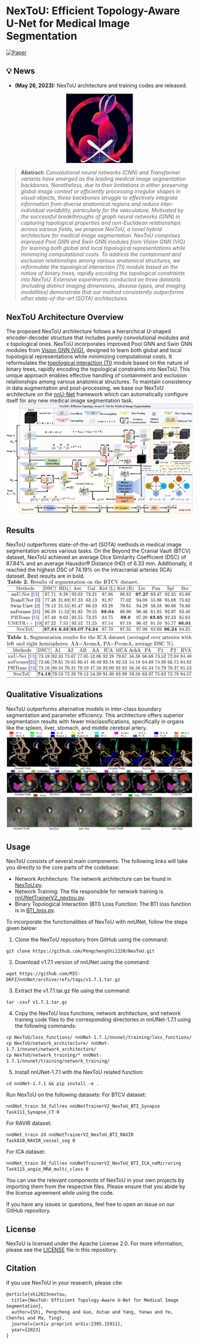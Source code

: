 # NexToU: Efficient Topology-Aware U-Net for Medical Image Segmentation
[![Paper](https://img.shields.io/badge/arXiv-Paper-<COLOR>.svg)](https://arxiv.org/abs/2305.15911)

## :bulb: News
* **(May 26, 2023):** NexToU architecture and training codes are released.

<p align="center">
  <img src="assets/NexToU.png" alt="NexToU" width="180"/>
</p>

> **Abstract:** *Convolutional neural networks (CNN) and Transformer variants have emerged as the leading medical image segmentation backbones. Nonetheless, due to their limitations in either preserving global image context or efficiently processing irregular shapes in visual objects, these backbones struggle to effectively integrate information from diverse anatomical regions and reduce inter-individual variability, particularly for the vasculature. Motivated by the successful breakthroughs of graph neural networks (GNN) in capturing topological properties and non-Euclidean relationships across various fields, we propose NexToU, a novel hybrid architecture for medical image segmentation. NexToU comprises improved Pool GNN and Swin GNN modules from Vision GNN (ViG) for learning both global and local topological representations while minimizing computational costs. To address the containment and exclusion relationships among various anatomical structures, we reformulate the topological interaction (TI) module based on the nature of binary trees, rapidly encoding the topological constraints into NexToU. Extensive experiments conducted on three datasets (including distinct imaging dimensions, disease types, and imaging modalities) demonstrate that our method consistently outperforms other state-of-the-art (SOTA) architectures.* 

## NexToU Architecture Overview

The proposed NexToU architecture follows a hierarchical U-shaped encoder-decoder structure that includes purely convolutional modules and x topological ones. NexToU incorporates improved Pool GNN and Swin GNN modules from [Vision GNN (ViG)](https://github.com/huawei-noah/Efficient-AI-Backbones/tree/master/vig_pytorch), designed to learn both global and local topological representations while minimizing computational costs. It reformulates the [topological interaction (TI)](https://github.com/TopoXLab/TopoInteraction) module based on the nature of binary trees, rapidly encoding the topological constraints into NexToU. This unique approach enables effective handling of containment and exclusion relationships among various anatomical structures. To maintain consistency in data augmentation and post-processing, we base our NexToU architecture on the [nnU-Net](https://github.com/MIC-DKFZ/nnUNet/tree/nnunetv1) framework which can automatically configure itself for any new medical image segmentation task.
![NexToU Architecture](/assets/NexToU_architecture.jpg)

## Results

NexToU outperforms state-of-the-art (SOTA) methods in medical image segmentation across various tasks. On the Beyond the Cranial Vault (BTCV) dataset, NexToU achieved an average Dice Similarity Coefficient (DSC) of 87.84% and an average Hausdorff Distance (HD) of 6.33 mm. Additionally, it reached the highest DSC of 74.19% on the intracranial arteries (ICA) dataset. Best results are in bold.
![BTCV_results](/assets/BTCV_results.jpg)
![ICA_results](/assets/ICA_results.jpg)

## Qualitative Visualizations

NexToU outperforms alternative models in inter-class boundary segmentation and parameter efficiency. This architecture offers superior segmentation results with fewer misclassifications, specifically in organs like the spleen, liver, stomach, and middle cerebral artery.
![qualitative_visualizations](/assets/qualitative_visualizations.jpg)

## Usage

NexToU consists of several main components. The following links will take you directly to the core parts of the codebase:

- Network Architecture: The network architecture can be found in [NexToU.py](https://github.com/PengchengShi1220/NexToU/blob/main/network_architecture/NexToU.py).
- Network Training: The file responsible for network training is [nnUNetTrainerV2_nextou.py](https://github.com/PengchengShi1220/NexToU/blob/main/network_training/nnUNetTrainerV2_nextou.py).
- Binary Topological Interaction (BTI) Loss Function: The BTI loss function is in [BTI_loss.py](https://github.com/PengchengShi1220/NexToU/blob/main/loss_functions/BTI_loss.py).

To incorporate the functionalities of NexToU with nnUNet, follow the steps given below:

1. Clone the NexToU repository from GitHub using the command:
```
git clone https://github.com/PengchengShi1220/NexToU.git
```

2. Download v1.7.1 version of nnUNet using the command:
```
wget https://github.com/MIC-DKFZ/nnUNet/archive/refs/tags/v1.7.1.tar.gz
```

3. Extract the v1.7.1.tar.gz file using the command:
```
tar -zxvf v1.7.1.tar.gz
```

4. Copy the NexToU loss functions, network architecture, and network training code files to the corresponding directories in nnUNet-1.7.1 using the following commands:
```
cp NexToU/loss_functions/ nnUNet-1.7.1/nnunet/training/loss_functions/
cp NexToU/network_architecture/ nnUNet-1.7.1/nnunet/network_architecture/
cp NexToU/network_training/* nnUNet-1.7.1/nnunet/training/network_training/
```

5. Install nnUNet-1.7.1 with the NexToU related function:
```
cd nnUNet-1.7.1 && pip install -e .
```

Run NexToU on the following datasets:
For BTCV dataset:
```
nnUNet_train 3d_fullres nnUNetTrainerV2_NexToU_BTI_Synapse Task111_Synapse_CT 0
```

For RAVIR dataset:
```
nnUNet_train 2d nnUNetTrainerV2_NexToU_BTI_RAVIR Task810_RAVIR_vessel_seg 0
```

For ICA dataset:
```
nnUNet_train 3d_fullres nnUNetTrainerV2_NexToU_BTI_ICA_noMirroring Task115_angio_MRA_multi_class 0
```

You can use the relevant components of NexToU in your own projects by importing them from the respective files. Please ensure that you abide by the license agreement while using the code.

If you have any issues or questions, feel free to open an issue on our GitHub repository.

## License

NexToU is licensed under the Apache License 2.0. For more information, please see the [LICENSE](LICENSE) file in this repository.

## Citation
If you use NexToU in your research, please cite:

```
@article{shi2023nextou,
  title={NexToU: Efficient Topology-Aware U-Net for Medical Image Segmentation},
  author={Shi, Pengcheng and Guo, Xutao and Yang, Yanwu and Ye, Chenfei and Ma, Ting},
  journal={arXiv preprint arXiv:2305.15911},
  year={2023}
}
```

